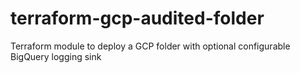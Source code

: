 # terraform-gcp-audited-folder
Terraform module to deploy a GCP folder with optional configurable BigQuery logging sink
